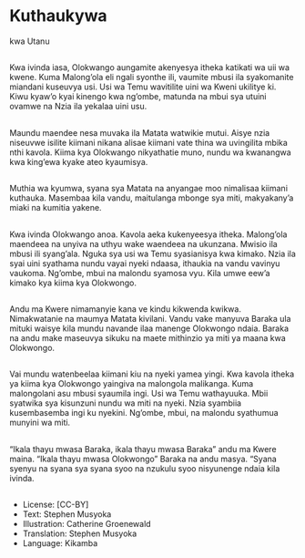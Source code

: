 # Kuthaukywa
kwa Utanu

##
Kwa ivinda iasa, Olokwango
aungamite akenyesya itheka
katikati wa uii wa kwene. Kuma
Malong’ola eli ngali syonthe ili,
vaumite mbusi ila syakomanite
miandani kuseuvya usi. Usi wa
Temu wavitilite uini wa Kweni
ukilitye ki. Kiwu kyaw’o kyai
kinengo kwa ng’ombe, matunda na
mbui sya utuini ovamwe na Nzia ila
yekalaa uini usu.


##
Maundu maendee nesa muvaka ila
Matata watwikie mutui. Aisye nzia
niseuvwe isilite kiimani nikana
alisae kiimani vate thina wa
uvingilita mbika nthi kavola. Kiima
kya Olokwango nikyathatie muno,
nundu wa kwanangwa kwa
king’ewa kyake ateo kyaumisya.


##
Muthia wa kyumwa, syana sya
Matata na anyangae moo nimalisaa
kiimani kuthauka. Masembaa kila
vandu, maitulanga mbonge sya
miti, makyakany’a miaki na kumitia
yakene.


##
Kwa ivinda Olokwango anoa. Kavola
aeka kukenyeesya itheka.
Malong’ola maendeea na unyiva na
uthyu wake waendeea na
ukunzana. Mwisio ila mbusi ili
syang’ala. Nguka sya usi wa Temu
syasianisya kwa kimako. Nzia ila
syai uini syathama nundu vayai
nyeki ndaasa, ithaukia na vandu
vavinyu vaukoma. Ng’ombe, mbui
na malondu syamosa vyu. Kila
umwe eew’a kimako kya kiima kya
Olokwongo.


##
Andu ma Kwere nimamanyie kana ve kindu kikwenda
kwikwa. Nimakwatanie na maumya Matata kivilani.
Vandu vake manyuva Baraka ula mituki waisye kila
mundu navande ilaa manenge Olokwongo ndaia.
Baraka na andu make maseuvya sikuku na maete
mithinzio ya miti ya maana kwa Olokwongo.


##
Vai mundu watenbeelaa kiimani kiu
na nyeki yamea yingi. Kwa kavola
itheka ya kiima kya Olokwongo
yaingiva na malongola malikanga.
Kuma malongolani asu mbusi
syaumila ingi. Usi wa Temu
wathayuuka. Mbii syatwika sya
kisunzuni nundu wa miti na nyeki.
Nzia syambiia kusembasemba ingi
ku nyekini. Ng’ombe, mbui, na
malondu syathumua munyini wa
miti.


##
“Ikala thayu mwasa Baraka, ikala
thayu mwasa Baraka” andu ma
Kwere maina. “Ikala thayu mwasa
Olokwongo” Baraka na andu masya.
“Syana syenyu na syana sya syana
syoo na nzukulu syoo nisyunenge
ndaia kila ivinda.


##
* License: [CC-BY]
* Text: Stephen Musyoka
* Illustration: Catherine Groenewald
* Translation: Stephen Musyoka
* Language: Kikamba

